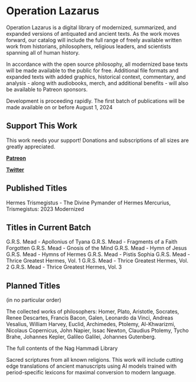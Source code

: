 # Operation Lazarus

Operation Lazarus is a digital library of modernized, summarized, and expanded versions of antiquated and ancient texts. As the work moves forward, our catalog will include the full range of freely available written work from historians, philosophers, religious leaders, and scientists spanning all of human history.

In accordance with the open source philosophy, all modernized base texts will be made available to the public for free. Additional file formats and expanded texts with added graphics, historical context, commentary, and analysis - along with audiobooks, merch, and additional benefits - will also be available to Patreon sponsors.

Development is proceeding rapidly. The first batch of publications will be made available on or before August 1, 2024

## Support This Work

This work needs your support! Donations and subscriptions of all sizes are greatly appreciated.

**[Patreon](patreon.com/OperationLazarus)**

**[Twitter](https://x.com/FreemanWriting)**

## Published Titles

Hermes Trismegistus - The Divine Pymander of Hermes Mercurius, Trismegistus: 2023 Modernized

## Titles in Current Batch

G.R.S. Mead - Apollonius of Tyana
G.R.S. Mead - Fragments of a Faith Forgotten
G.R.S. Mead - Gnosis of the Mind
G.R.S. Mead - Hymn of Jesus
G.R.S. Mead - Hymns of Hermes
G.R.S. Mead - Pistis Sophia
G.R.S. Mead - Thrice Greatest Hermes, Vol. 1
G.R.S. Mead - Thrice Greatest Hermes, Vol. 2
G.R.S. Mead - Thrice Greatest Hermes, Vol. 3

## Planned Titles

(in no particular order)

The collected works of philosophers: Homer, Plato, Aristotle, Socrates, Renee Descartes, Francis Bacon, Galen, Leonardo da Vinci, Andreas Vesalius, William Harvey, Euclid, Archimedes, Ptolemy, Al-Khwarizmi, Nicolaus Copernicus, John Napier, Issac Newton, Claudius Ptolemy, Tycho Brahe, Johannes Kepler, Galileo Galilei, Johannes Gutenberg.

The full contents of the Nag Hammadi Library

Sacred scriptures from all known religions. This work will include cutting edge translations of ancient manuscripts using AI models trained with period-specific lexicons for maximal conversion to modern language.
